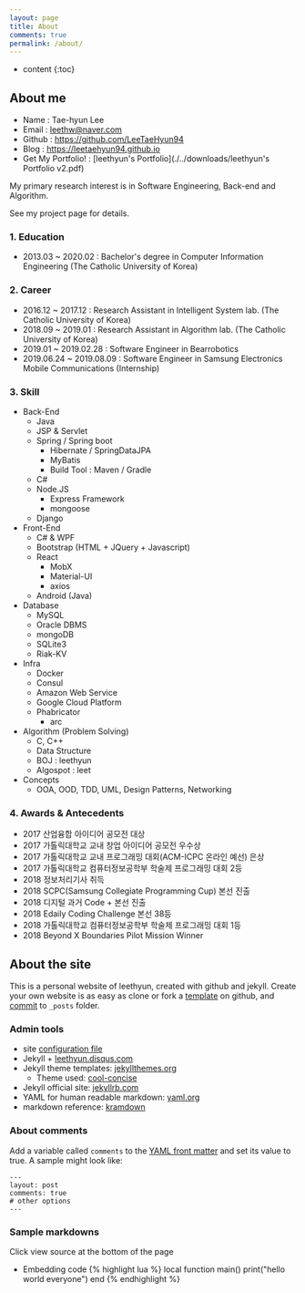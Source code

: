 ```yaml
---
layout: page
title: About
comments: true
permalink: /about/
---
```


* content
{:toc}
## About me

- Name : Tae-hyun Lee
- Email : leethw@naver.com
- Github : https://github.com/LeeTaeHyun94
- Blog : https://leetaehyun94.github.io
- Get My Portfolio! : [leethyun's Portfolio](./../downloads/leethyun's Portfolio v2.pdf)

My primary research interest is in Software Engineering, Back-end and Algorithm.

See my project page for details.

### 1. Education

- 2013.03 ~ 2020.02 : Bachelor's degree in Computer Information Engineering (The Catholic University of Korea)

### 2. Career

- 2016.12 ~ 2017.12 : Research Assistant in Intelligent System lab. (The Catholic University of Korea)
- 2018.09 ~ 2019.01 : Research Assistant in Algorithm lab. (The Catholic University of Korea)
- 2019.01 ~ 2019.02.28 : Software Engineer in Bearrobotics
- 2019.06.24 ~ 2019.08.09 : Software Engineer in Samsung Electronics Mobile Communications (Internship)

### 3. Skill

- Back-End
  - Java
  - JSP & Servlet
  - Spring / Spring boot
    - Hibernate / SpringDataJPA
    - MyBatis
    - Build Tool : Maven / Gradle
  - C#
  - Node.JS
    - Express Framework
    - mongoose
  - Django
- Front-End
  - C# & WPF
  - Bootstrap (HTML + JQuery + Javascript)
  - React
    - MobX
    - Material-UI
    - axios
  - Android (Java)
- Database
  - MySQL
  - Oracle DBMS
  - mongoDB
  - SQLite3
  - Riak-KV
- Infra
  - Docker
  - Consul
  - Amazon Web Service
  - Google Cloud Platform
  - Phabricator
    - arc
- Algorithm (Problem Solving)
  - C, C++
  - Data Structure
  - BOJ : leethyun
  - Algospot : leet
- Concepts
  - OOA, OOD, TDD, UML, Design Patterns, Networking

### 4. Awards & Antecedents

- 2017 산업융합 아이디어 공모전 대상
- 2017 가톨릭대학교 교내 창업 아이디어 공모전 우수상
- 2017 가톨릭대학교 교내 프로그래밍 대회(ACM-ICPC 온라인 예선) 은상
- 2017 가톨릭대학교 컴퓨터정보공학부 학술제 프로그래밍 대회 2등
- 2018 정보처리기사 취득
- 2018 SCPC(Samsung Collegiate Programming Cup) 본선 진출
- 2018 디지털 과거 Code + 본선 진출
- 2018 Edaily Coding Challenge 본선 38등
- 2018 가톨릭대학교 컴퓨터정보공학부 학술제 프로그래밍 대회 1등
- 2018 Beyond X Boundaries Pilot Mission Winner

## About the site

This is a personal website of leethyun, created with github and jekyll.
Create your own website is as easy as clone or fork a [template](https://github.com/LeeTaeHyun94/leetaehyun94.github.io) on github, and [commit](http://jekyllrb.com/docs/posts/) to `_posts` folder. 

### Admin tools
* site [configuration file](https://github.com/LeeTaeHyun94/leetaehyun94.github.io/blob/master/_config.yml)
* Jekyll + [leethyun.disqus.com](http://leethyun.disqus.com/admin/)
* Jekyll theme templates: [jekyllthemes.org](http://jekyllthemes.org)
   * Theme used: [cool-concise](http://jekyllthemes.org/themes/cool-concise-high-end/)
* Jekyll official site: [jekyllrb.com](http://jekyllrb.com)
* YAML for human readable markdown: [yaml.org](http://www.yaml.org/)
* markdown reference: [kramdown](http://kramdown.gettalong.org/quickref.html)

### About comments
Add a variable called `comments` to the [YAML front matter](http://jekyllrb.com/docs/frontmatter/) and set its value to true. A sample might look like:

    ---
    layout: post
    comments: true
    # other options
    ---

### Sample markdowns
Click view source at the bottom of the page

* Embedding code
{% highlight lua %}
local function main()
	print("hello world everyone")
end
{% endhighlight %}
